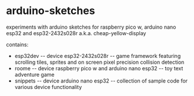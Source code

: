 # arduino-sketches
experiments with arduino sketches for raspberry pico w, arduino nano esp32 and esp32-2432s028r a.k.a. cheap-yellow-display

contains:
* esp32dev -- device esp32-2432s028r -- game framework featuring scrolling tiles, sprites and on screen pixel precision collision detection
* roome -- device raspberry pico w and arduino nano esp32 -- toy text adventure game
* snippets -- device arduino nano esp32 -- collection of sample code for various device functionality

